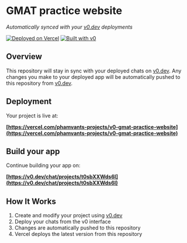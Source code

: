 # GMAT practice website

*Automatically synced with your [v0.dev](https://v0.dev) deployments*

[![Deployed on Vercel](https://img.shields.io/badge/Deployed%20on-Vercel-black?style=for-the-badge&logo=vercel)](https://vercel.com/phamvants-projects/v0-gmat-practice-website)
[![Built with v0](https://img.shields.io/badge/Built%20with-v0.dev-black?style=for-the-badge)](https://v0.dev/chat/projects/t0sbXXWds6I)

## Overview

This repository will stay in sync with your deployed chats on [v0.dev](https://v0.dev).
Any changes you make to your deployed app will be automatically pushed to this repository from [v0.dev](https://v0.dev).

## Deployment

Your project is live at:

**[https://vercel.com/phamvants-projects/v0-gmat-practice-website](https://vercel.com/phamvants-projects/v0-gmat-practice-website)**

## Build your app

Continue building your app on:

**[https://v0.dev/chat/projects/t0sbXXWds6I](https://v0.dev/chat/projects/t0sbXXWds6I)**

## How It Works

1. Create and modify your project using [v0.dev](https://v0.dev)
2. Deploy your chats from the v0 interface
3. Changes are automatically pushed to this repository
4. Vercel deploys the latest version from this repository